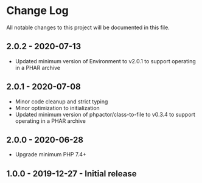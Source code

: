 # Change Log
All notable changes to this project will be documented in this file.

## 2.0.2 - 2020-07-13
- Updated minimum version of Environment to v2.0.1 to support operating in a PHAR archive

## 2.0.1 - 2020-07-08
- Minor code cleanup and strict typing
- Minor optimization to initialization
- Updated minimum version of phpactor/class-to-file to v0.3.4 to support operating in a PHAR archive

## 2.0.0 - 2020-06-28
- Upgrade minimum PHP 7.4+

## 1.0.0 - 2019-12-27 - Initial release
